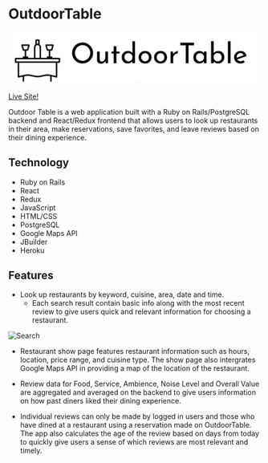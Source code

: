 # OutdoorTable

![Logo](/readme_files/logo.png)

[Live Site!](https://outdoortable.herokuapp.com/#/)

Outdoor Table is a web application built with a Ruby on Rails/PostgreSQL backend and React/Redux frontend that allows users to look up restaurants in their area, make reservations, save favorites, and leave reviews based on their dining experience. 

## Technology

* Ruby on Rails
* React
* Redux
* JavaScript
* HTML/CSS
* PostgreSQL
* Google Maps API
* JBuilder
* Heroku

## Features

* Look up restaurants by keyword, cuisine, area, date and time. 
  * Each search result contain basic info along with the most recent review to give users quick and relevant information for choosing a restaurant.

![Search](/readme_files/search_demo_high.gif)

  
* Restaurant show page features restaurant information such as hours, location, price range, and cuisine type. The show page also intergrates Google Maps API in providing a map of the location of the restaurant. 

* Review data for Food, Service, Ambience, Noise Level and Overall Value are aggregated and averaged on the backend to give users information on how past diners liked their dining experience.  

* Individual reviews can only be made by logged in users and those who have dined at a restaurant using a reservation made on OutdoorTable. The app also calculates the age of the review based on days from today to quickly give users a sense of which reviews are most relevant and timely.


